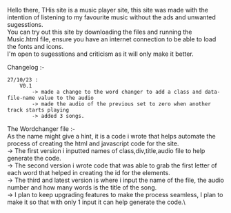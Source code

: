 Hello there, THis site is a music player site, this site was made with the intention of listening to my favourite music without the ads and unwanted sugesstions. \
You can try out this site by downloading the files and running the Music.html file, ensure you have an internet connection to be able to load the fonts and icons. \
I'm open to sugesstions and criticism as it will only make it better.

Changelog :-

    27/10/23 : 
        V0.1
            -> made a change to the word changer to add a class and data-file-name value to the audio
            -> made the audio of the previous set to zero when another track starts playing
            -> added 3 songs.


The Wordchanger file :-\
    As the name might give a hint, it is a code i wrote that helps automate the process of creating the html and javascript code for the site.\
        -> The first version i inputted names of class,div,title,audio file to help generate the code.\
        -> The second version i wrote code that was able to grab the first letter of each word that helped in creating the id for the elements.\
        -> The third and latest version is where i input the name of the file, the audio number and how many words is the title of the song.\
        -> I plan to keep upgrading features to make the process seamless, I plan to make it so that with only 1 input it can help generate the code.\